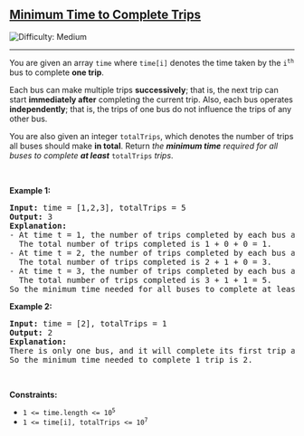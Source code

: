 <h2><a href="https://leetcode.com/problems/minimum-time-to-complete-trips">Minimum Time to Complete Trips</a></h2> <img src='https://img.shields.io/badge/Difficulty-Medium-orange' alt='Difficulty: Medium' /><hr><p>You are given an array <code>time</code> where <code>time[i]</code> denotes the time taken by the <code>i<sup>th</sup></code> bus to complete <strong>one trip</strong>.</p>

<p>Each bus can make multiple trips <strong>successively</strong>; that is, the next trip can start <strong>immediately after</strong> completing the current trip. Also, each bus operates <strong>independently</strong>; that is, the trips of one bus do not influence the trips of any other bus.</p>

<p>You are also given an integer <code>totalTrips</code>, which denotes the number of trips all buses should make <strong>in total</strong>. Return <em>the <strong>minimum time</strong> required for all buses to complete <strong>at least</strong> </em><code>totalTrips</code><em> trips</em>.</p>

<p>&nbsp;</p>
<p><strong class="example">Example 1:</strong></p>

<pre>
<strong>Input:</strong> time = [1,2,3], totalTrips = 5
<strong>Output:</strong> 3
<strong>Explanation:</strong>
- At time t = 1, the number of trips completed by each bus are [1,0,0]. 
  The total number of trips completed is 1 + 0 + 0 = 1.
- At time t = 2, the number of trips completed by each bus are [2,1,0]. 
  The total number of trips completed is 2 + 1 + 0 = 3.
- At time t = 3, the number of trips completed by each bus are [3,1,1]. 
  The total number of trips completed is 3 + 1 + 1 = 5.
So the minimum time needed for all buses to complete at least 5 trips is 3.
</pre>

<p><strong class="example">Example 2:</strong></p>

<pre>
<strong>Input:</strong> time = [2], totalTrips = 1
<strong>Output:</strong> 2
<strong>Explanation:</strong>
There is only one bus, and it will complete its first trip at t = 2.
So the minimum time needed to complete 1 trip is 2.
</pre>

<p>&nbsp;</p>
<p><strong>Constraints:</strong></p>

<ul>
	<li><code>1 &lt;= time.length &lt;= 10<sup>5</sup></code></li>
	<li><code>1 &lt;= time[i], totalTrips &lt;= 10<sup>7</sup></code></li>
</ul>
